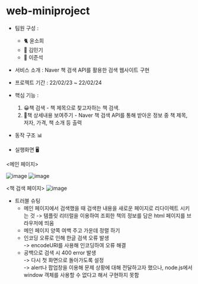 # web-miniproject
* 팀원 구성 : 
  - 🐈 윤소희
  - 🐣 김민기
  - 🐹 이준석

* 서비스 소개 : Naver 책 검색 API를 활용한 검색 웹사이트 구현

* 프로젝트 기간 : 22/02/23 ~ 22/02/24

* 핵심 기능 : 
  1. 😀책 검색 - 책 제목으로 찾고자하는 책 검색.
  2. 🧾책 상세내용 보여주기 - Naver 책 검색 API를 통해 받아온 정보 중 책 제목, 저자, 가격, 책 소개 등 출력

* 동작 구조 📊


* 실행화면 🖥

 <메인 페이지>
 
![image](https://user-images.githubusercontent.com/93183070/155489457-e6372dce-8107-4ef4-8f86-571a8a376a2c.png)
![image](https://user-images.githubusercontent.com/93183070/155489978-d902ba3f-cbae-4aa5-bee3-48139830b2e0.png)



 <책 검색 페이지>
 ![image](https://user-images.githubusercontent.com/93183070/155489551-8525f410-6eab-43a9-931b-7b05bfcd7624.png)



* 트러블 슈팅
  - 메인 페이지에서 검색했을 때 검색한 내용을 새로운 페이지로 리다이렉트 시키는 것
    -> 템플릿 리터럴을 이용하여 조회한 책의 정보를 담은 html 페이지를 브라우저에 띄움
  - 메인 페이지 양쪽 여백 주고 가운데 정렬 하기
  - 인코딩 오류로 인해 한글 검색 오류 발생<br>
    -> encodeURI를 사용해 인코딩하여 오류 해결
  - 공백으로 검색 시 400 error 발생<br>
    -> 다시 첫 화면으로 돌아가도록 설정<br>
    -> alert나 팝업창을 이용해 문제 상황에 대해 전달하고자 했으나, node.js에서 window 객체를 사용할 수 없다고 해서 구현하지 못함
